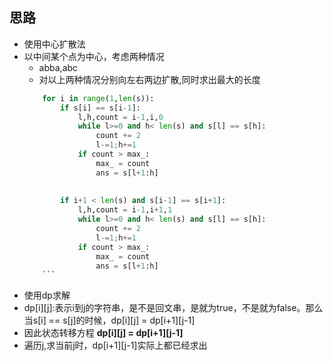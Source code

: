 ## 思路

- 使用中心扩散法
- 以中间某个点为中心，考虑两种情况
    - abba,abc
    - 对以上两种情况分别向左右两边扩散,同时求出最大的长度
    ```Python
        for i in range(1,len(s)):
            if s[i] == s[i-1]:
                l,h,count = i-1,i,0
                while l>=0 and h< len(s) and s[l] == s[h]:
                    count += 2
                    l-=1;h+=1
                if count > max_:
                    max_ = count
                    ans = s[l+1:h]
                    
            
            if i+1 < len(s) and s[i-1] == s[i+1]:
                l,h,count = i-1,i+1,1
                while l>=0 and h< len(s) and s[l] == s[h]:
                    count += 2
                    l-=1;h+=1
                if count > max_:
                    max_ = count
                    ans = s[l+1:h]
        ```

- 使用dp求解
- dp[i][j]:表示i到j的字符串，是不是回文串，是就为true，不是就为false。那么当s[i] == s[j]的时候，dp[i][j] = dp[i+1][j-1]
- 因此状态转移方程
**dp[i][j] = dp[i+1][j-1]**
- 遍历j,求当前j时，dp[i+1][j-1]实际上都已经求出